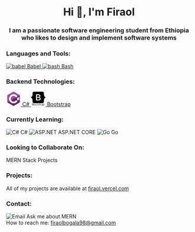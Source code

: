
<body>
    <div>
        <h1 style="font-weight: bold; text-align: center;">Hi 👋, I'm Firaol</h1>
        <h3 style="text-align: center;">I am a passionate software engineering student from Ethiopia who likes to design and implement software systems</h3>
    </div>

<div>
        <h3>Languages and Tools:</h3>
        <p>
            <a href="https://babeljs.io/" target="_blank" rel="noreferrer">
                <img src="https://www.vectorlogo.zone/logos/babeljs/babeljs-icon.svg" alt="babel" width="40" height="40"/>
                Babel
            </a>
            <a href="https://www.gnu.org/software/bash/" target="_blank" rel="noreferrer">
                <img src="https://www.vectorlogo.zone/logos/gnu_bash/gnu_bash-icon.svg" alt="bash" width="40" height="40"/>
                Bash
            </a>
            <!-- Add more frontend tools/icons here -->
        </p>
    </div>

<div>
        <h3>Backend Technologies:</h3>
        <p>
            <a href="https://www.w3schools.com/cs/" target="_blank" rel="noreferrer">
                <img src="https://raw.githubusercontent.com/devicons/devicon/master/icons/csharp/csharp-original.svg" alt="csharp" width="40" height="40"/>
                C#
            </a>
            <a href="https://getbootstrap.com" target="_blank" rel="noreferrer">
                <img src="https://raw.githubusercontent.com/devicons/devicon/master/icons/bootstrap/bootstrap-plain-wordmark.svg" alt="bootstrap" width="40" height="40"/>
                Bootstrap
            </a>
            <!-- Add more backend tools/icons here -->
        </p>
    </div>

<div>
        <h3>Currently Learning:</h3>
        <p>
            <img src="https://example.com/csharp-icon.png" alt="C#" width="20" height="20"/> C#
            <img src="https://example.com/aspnet-icon.png" alt="ASP.NET" width="20" height="20"/> ASP.NET CORE
            <img src="https://example.com/go-icon.png" alt="Go" width="20" height="20"/> Go
        </p>
    </div>

<div>
        <h3>Looking to Collaborate On:</h3>
        <p>
            MERN Stack Projects
        </p>
    </div>

<div>
        <h3>Projects:</h3>
        <p>
            All of my projects are available at <a href="https://firaol.vercel.com" target="_blank" rel="noreferrer">firaol.vercel.com</a>
        </p>
    </div>

 <div>
        <h3>Contact:</h3>
        <p>
            <img src="https://example.com/email-icon.png" alt="Email" width="20" height="20"/> Ask me about MERN<br>
            How to reach me: <a href="mailto:firaolbogala98@gmail.com">firaolbogala98@gmail.com</a>
        </p>
    </div>
</body>
</html>
